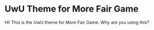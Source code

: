 # UwU Theme for More Fair Game

Hi! This is the UwU theme for More Fair Game.
Why are you using this?
